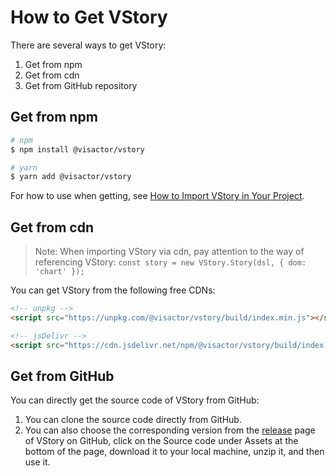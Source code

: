 # How to Get VStory

There are several ways to get VStory:

1. Get from npm
2. Get from cdn
3. Get from GitHub repository

## Get from npm

```bash
# npm
$ npm install @visactor/vstory

# yarn
$ yarn add @visactor/vstory
```

For how to use when getting, see [How to Import VStory in Your Project](./How_to_Import_VStory).

## Get from cdn

> Note: When importing VStory via cdn, pay attention to the way of referencing VStory: `const story = new VStory.Story(dsl, { dom: 'chart' });`

You can get VStory from the following free CDNs:

```html
<!-- unpkg -->
<script src="https://unpkg.com/@visactor/vstory/build/index.min.js"></script>

<!-- jsDelivr -->
<script src="https://cdn.jsdelivr.net/npm/@visactor/vstory/build/index.min.js"></script>
```

## Get from GitHub

You can directly get the source code of VStory from GitHub:

1. You can clone the source code directly from GitHub.
2. You can also choose the corresponding version from the [release](https://github.com/VisActor/VStory/releases) page of VStory on GitHub, click on the Source code under Assets at the bottom of the page, download it to your local machine, unzip it, and then use it.
